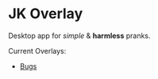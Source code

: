 
# JK Overlay

Desktop app for _simple_ & **harmless** pranks.

Current Overlays:
 - [Bugs](https://github.com/Auz/Bug)